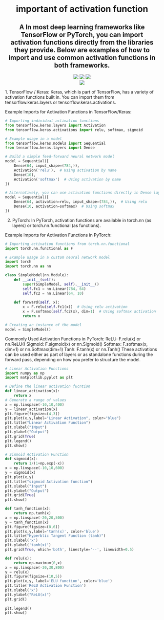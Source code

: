 
<div align="center">
      <H1> important of activation function</H1>
<H2>A In most deep learning frameworks like TensorFlow or PyTorch, you can import activation functions directly from the libraries they provide. Below are examples of how to import and use common activation functions in both frameworks.
</H2>  
     </div>

<body>
<p align="center">
  <a href="mailto:arifmiahcse952@gmail.com"><img src="https://img.shields.io/badge/Email-arifmiah%40gmail.com-blue?style=flat-square&logo=gmail"></a>
  <a href="https://github.com/Arif-miad"><img src="https://img.shields.io/badge/GitHub-%40ArifMiah-lightgrey?style=flat-square&logo=github"></a>
  <a href="https://www.linkedin.com/in/arif-miah-8751bb217/"><img src="https://img.shields.io/badge/LinkedIn-Arif%20Miah-blue?style=flat-square&logo=linkedin"></a>

 
  
  <br>
  <img src="https://img.shields.io/badge/Phone-%2B8801998246254-green?style=flat-square&logo=whatsapp">
  
</p>
1. TensorFlow / Keras:
Keras, which is part of TensorFlow, has a variety of activation functions built in. You can import them from tensorflow.keras.layers or tensorflow.keras.activations.

Example Imports for Activation Functions in TensorFlow/Keras:
```python
# Importing individual activation functions
from tensorflow.keras.layers import Activation
from tensorflow.keras.activations import relu, softmax, sigmoid

# Example usage in a model
from tensorflow.keras.models import Sequential
from tensorflow.keras.layers import Dense

# Build a simple feed-forward neural network model
model = Sequential([
    Dense(64, input_shape=(784,)),
    Activation('relu'),  # Using activation by name
    Dense(10),
    Activation('softmax')  # Using activation by name
])

# Alternatively, you can use activation functions directly in Dense layers
model = Sequential([
    Dense(64, activation=relu, input_shape=(784,)),  # Using relu
    Dense(10, activation=softmax)  # Using softmax
])

```
2. PyTorch:
In PyTorch, activation functions are available in torch.nn (as layers) or torch.nn.functional (as functions).

Example Imports for Activation Functions in PyTorch:

```python
# Importing activation functions from torch.nn.functional
import torch.nn.functional as F

# Example usage in a custom neural network model
import torch
import torch.nn as nn

class SimpleModel(nn.Module):
    def __init__(self):
        super(SimpleModel, self).__init__()
        self.fc1 = nn.Linear(784, 64)
        self.fc2 = nn.Linear(64, 10)
    
    def forward(self, x):
        x = F.relu(self.fc1(x))  # Using relu activation
        x = F.softmax(self.fc2(x), dim=1)  # Using softmax activation
        return x

# Creating an instance of the model
model = SimpleModel()

```
Commonly Used Activation Functions in PyTorch:
ReLU: F.relu(x) or nn.ReLU()
Sigmoid: F.sigmoid(x) or nn.Sigmoid()
Softmax: F.softmax(x, dim=1) or nn.Softmax(dim=1)
Tanh: F.tanh(x) or nn.Tanh()
These activations can be used either as part of layers or as standalone functions during the forward pass, depending on how you prefer to structure the model.
```python
# Linear Activation Functions
import numpy as np 
import matplotlib.pyplot as plt

# Define the linear activation fucntion
def linear_activation(x):
    return x 
# Generate a range of values
x = np.linspace(-10,10,400) 
y = linear_activation(x)
plt.figure(figsize=(4,3))
plt.plot(x,y,label="Linear Activation", color="blue")
plt.title("Linear Activation Function")
plt.xlabel("INput")
plt.ylabel("Output")
plt.grid(True)
plt.legend()
plt.show()

```
```python
# Sinmoid Activation Function
def sigmoid(x):
    return 1/(1+np.exp(-x))
x = np.linspace(-10,10,600)
y = sigmoid(x)
plt.plot(x,y)
plt.title("sigmoid Activation function")
plt.xlabel("Input")
plt.ylabel("Output")
plt.grid(True)
plt.show()
```

```python
def tanh_function(x):
    return np.tanh(x)
x = np.linspace(-20,20,500)
y = tanh_function(x)
plt.figure(figsize=(8,6))
plt.plot(x,y,label='tanh(x)', color='blue')
plt.title("Hyperblic Tangent Function (tanh)")
plt.xlabel('x')
plt.ylabel('tanh(x)')
plt.grid(True, which='both', linestyle='--', linewidth=0.5)
```
```python
def relu(x):
    return np.maximum(0,x)
x = np.linspace(-30,30,800)
y = relu(x)
plt.figure(figsize=(10,5))
plt.plot(x,y, label='ELU function', color='blue')
plt.title('ReLU Activation Function')
plt.xlabel('x')
plt.ylabel("ReLU(x)")
plt.grid()
    
plt.legend()
plt.show()
```

